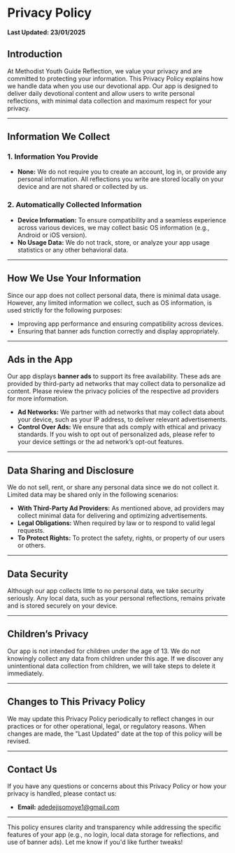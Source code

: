 # Privacy Policy  
**Last Updated: 23/01/2025**  

## **Introduction**  
At Methodist Youth Guide Reflection, we value your privacy and are committed to protecting your information. This Privacy Policy explains how we handle data when you use our devotional app. Our app is designed to deliver daily devotional content and allow users to write personal reflections, with minimal data collection and maximum respect for your privacy.

---

## **Information We Collect**  

### **1. Information You Provide**  
- **None:** We do not require you to create an account, log in, or provide any personal information. All reflections you write are stored locally on your device and are not shared or collected by us.

### **2. Automatically Collected Information**  
- **Device Information:** To ensure compatibility and a seamless experience across various devices, we may collect basic OS information (e.g., Android or iOS version).  
- **No Usage Data:** We do not track, store, or analyze your app usage statistics or any other behavioral data.  

---

## **How We Use Your Information**  
Since our app does not collect personal data, there is minimal data usage. However, any limited information we collect, such as OS information, is used strictly for the following purposes:  
- Improving app performance and ensuring compatibility across devices.  
- Ensuring that banner ads function correctly and display appropriately.  

---

## **Ads in the App**  
Our app displays **banner ads** to support its free availability. These ads are provided by third-party ad networks that may collect data to personalize ad content. Please review the privacy policies of the respective ad providers for more information.  
- **Ad Networks:** We partner with ad networks that may collect data about your device, such as your IP address, to deliver relevant advertisements.  
- **Control Over Ads:** We ensure that ads comply with ethical and privacy standards. If you wish to opt out of personalized ads, please refer to your device settings or the ad network’s opt-out features.  

---

## **Data Sharing and Disclosure**  
We do not sell, rent, or share any personal data since we do not collect it. Limited data may be shared only in the following scenarios:  
- **With Third-Party Ad Providers:** As mentioned above, ad providers may collect minimal data for delivering and optimizing advertisements.  
- **Legal Obligations:** When required by law or to respond to valid legal requests.  
- **To Protect Rights:** To protect the safety, rights, or property of our users or others.  

---

## **Data Security**  
Although our app collects little to no personal data, we take security seriously. Any local data, such as your personal reflections, remains private and is stored securely on your device.  

---

## **Children’s Privacy**  
Our app is not intended for children under the age of 13. We do not knowingly collect any data from children under this age. If we discover any unintentional data collection from children, we will take steps to delete it immediately.  

---

## **Changes to This Privacy Policy**  
We may update this Privacy Policy periodically to reflect changes in our practices or for other operational, legal, or regulatory reasons. When changes are made, the "Last Updated" date at the top of this policy will be revised.  

---

## **Contact Us**  
If you have any questions or concerns about this Privacy Policy or how your privacy is handled, please contact us:  
- **Email:** adedejisomoye1@gmail.com  

---

This policy ensures clarity and transparency while addressing the specific features of your app (e.g., no login, local data storage for reflections, and use of banner ads). Let me know if you'd like further tweaks!

